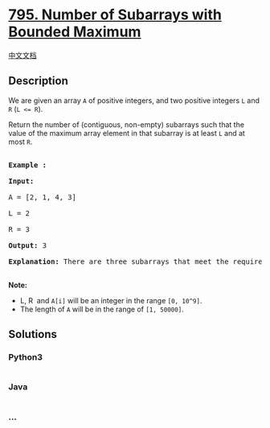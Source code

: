 # [795. Number of Subarrays with Bounded Maximum](https://leetcode.com/problems/number-of-subarrays-with-bounded-maximum)

[中文文档](/solution/0700-0799/0795.Number%20of%20Subarrays%20with%20Bounded%20Maximum/README.md)

## Description

<p>We are given an array <code>A</code> of positive integers, and two positive integers <code>L</code> and <code>R</code> (<code>L &lt;= R</code>).</p>

<p>Return the number of (contiguous, non-empty) subarrays such that the value of the maximum array element in that subarray is at least <code>L</code> and at most <code>R</code>.</p>

<pre>

<strong>Example :</strong>

<strong>Input:</strong> 

A = [2, 1, 4, 3]

L = 2

R = 3

<strong>Output:</strong> 3

<strong>Explanation:</strong> There are three subarrays that meet the requirements: [2], [2, 1], [3].

</pre>

<p><strong>Note:</strong></p>

<ul>
    <li>L, R&nbsp; and <code>A[i]</code> will be an integer in the range <code>[0, 10^9]</code>.</li>
    <li>The length of <code>A</code> will be in the range of <code>[1, 50000]</code>.</li>
</ul>

## Solutions

<!-- tabs:start -->

### **Python3**

```python

```

### **Java**

```java

```

### **...**

```

```

<!-- tabs:end -->
